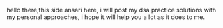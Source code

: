 hello there,this side ansari
here, i will post my dsa practice solutions with my personal approaches, i hope it will help you a lot as it does to me.
